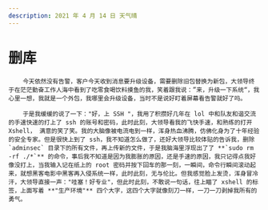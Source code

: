 ```yaml
---
description: 2021 年 4 月 14 日 天气晴
---
```


# 删库

        今天依然没有告警，客户今天收到消息要升级设备，需要删除旧包替换为新包，大领导终于在茫茫勤奋工作人海中看到了吃零食喝饮料摸鱼的我，笑着跟我说：”来，升级一下系统“，我心里一想，我就是一个外包，我哪里会升级设备，当时不是说好盯着屏幕看告警就好了吗。

        于是我缓缓的说了一下："好，上 SSH "，我用了积攒好几年在 lol 中和队友和谐交流的手速快速的打上了 ssh 的账号和密码，此时此刻，大领导看我的飞快手速，和熟练的打开 Xshell， 满意的笑了笑。我的大脑像被电流电到一样，浑身热血沸腾，仿佛化身为了十年经验的安全专家。但是很快上到了 ssh，我不知道怎么做了，还好大领导比较体贴的告诉我，删除 `adminsec` 目录下的所有文件，再上传新的文件，于是我脑海里浮现出了了 **`sudo rm -rf ./*`** 的命令，事后我不知道是因为我膨胀的原因，还是手速的原因，我只记得点我好像没打上，当我输入记在纸上的 root 密码并按下回车的那一刻，一瞬间，命令行瞬间滚动起来，就想黑客电影中黑客再入侵系统一样，此时此刻，无与伦比。但我感觉脸上发烫，浑身冒冷汗，大领导直接一声："哇塞！好专业"，但此时此刻，不敢说一句话，往上瞄了 xshell 的标签，上面写着 **"生产环境"** 四个大字，这四个大字就像刻刀一样，一刀一刀剥掉我所有的勇气。




